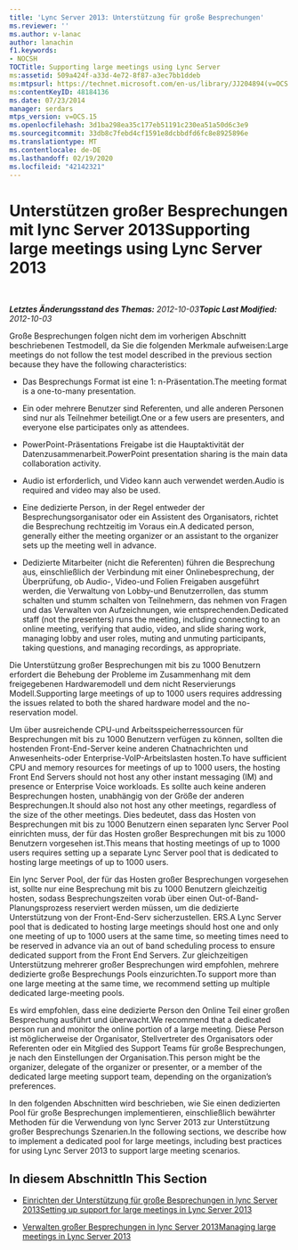 ```yaml
---
title: 'Lync Server 2013: Unterstützung für große Besprechungen'
ms.reviewer: ''
ms.author: v-lanac
author: lanachin
f1.keywords:
- NOCSH
TOCTitle: Supporting large meetings using Lync Server
ms:assetid: 509a424f-a33d-4e72-8f87-a3ec7bb1ddeb
ms:mtpsurl: https://technet.microsoft.com/en-us/library/JJ204894(v=OCS.15)
ms:contentKeyID: 48184136
ms.date: 07/23/2014
manager: serdars
mtps_version: v=OCS.15
ms.openlocfilehash: 3d1ba298ea35c177eb51191c230ea51a50d6c3e9
ms.sourcegitcommit: 33db8c7febd4cf1591e8dcbbdfd6fc8e8925896e
ms.translationtype: MT
ms.contentlocale: de-DE
ms.lasthandoff: 02/19/2020
ms.locfileid: "42142321"
---
```

<div data-xmlns="http://www.w3.org/1999/xhtml">

<div class="topic" data-xmlns="http://www.w3.org/1999/xhtml" data-msxsl="urn:schemas-microsoft-com:xslt" data-cs="http://msdn.microsoft.com/">

<div data-asp="https://msdn2.microsoft.com/asp">

# <a name="supporting-large-meetings-using-lync-server-2013"></a><span data-ttu-id="c19cf-102">Unterstützen großer Besprechungen mit lync Server 2013</span><span class="sxs-lookup"><span data-stu-id="c19cf-102">Supporting large meetings using Lync Server 2013</span></span>

</div>

<div id="mainSection">

<div id="mainBody">

<span> </span>

<span data-ttu-id="c19cf-103">_**Letztes Änderungsstand des Themas:** 2012-10-03_</span><span class="sxs-lookup"><span data-stu-id="c19cf-103">_**Topic Last Modified:** 2012-10-03_</span></span>

<span data-ttu-id="c19cf-104">Große Besprechungen folgen nicht dem im vorherigen Abschnitt beschriebenen Testmodell, da Sie die folgenden Merkmale aufweisen:</span><span class="sxs-lookup"><span data-stu-id="c19cf-104">Large meetings do not follow the test model described in the previous section because they have the following characteristics:</span></span>

  - <span data-ttu-id="c19cf-105">Das Besprechungs Format ist eine 1: n-Präsentation.</span><span class="sxs-lookup"><span data-stu-id="c19cf-105">The meeting format is a one-to-many presentation.</span></span>

  - <span data-ttu-id="c19cf-106">Ein oder mehrere Benutzer sind Referenten, und alle anderen Personen sind nur als Teilnehmer beteiligt.</span><span class="sxs-lookup"><span data-stu-id="c19cf-106">One or a few users are presenters, and everyone else participates only as attendees.</span></span>

  - <span data-ttu-id="c19cf-107">PowerPoint-Präsentations Freigabe ist die Hauptaktivität der Datenzusammenarbeit.</span><span class="sxs-lookup"><span data-stu-id="c19cf-107">PowerPoint presentation sharing is the main data collaboration activity.</span></span>

  - <span data-ttu-id="c19cf-108">Audio ist erforderlich, und Video kann auch verwendet werden.</span><span class="sxs-lookup"><span data-stu-id="c19cf-108">Audio is required and video may also be used.</span></span>

  - <span data-ttu-id="c19cf-109">Eine dedizierte Person, in der Regel entweder der Besprechungsorganisator oder ein Assistent des Organisators, richtet die Besprechung rechtzeitig im Voraus ein.</span><span class="sxs-lookup"><span data-stu-id="c19cf-109">A dedicated person, generally either the meeting organizer or an assistant to the organizer sets up the meeting well in advance.</span></span>

  - <span data-ttu-id="c19cf-110">Dedizierte Mitarbeiter (nicht die Referenten) führen die Besprechung aus, einschließlich der Verbindung mit einer Onlinebesprechung, der Überprüfung, ob Audio-, Video-und Folien Freigaben ausgeführt werden, die Verwaltung von Lobby-und Benutzerrollen, das stumm schalten und stumm schalten von Teilnehmern, das nehmen von Fragen und das Verwalten von Aufzeichnungen, wie entsprechenden.</span><span class="sxs-lookup"><span data-stu-id="c19cf-110">Dedicated staff (not the presenters) runs the meeting, including connecting to an online meeting, verifying that audio, video, and slide sharing work, managing lobby and user roles, muting and unmuting participants, taking questions, and managing recordings, as appropriate.</span></span>

<span data-ttu-id="c19cf-111">Die Unterstützung großer Besprechungen mit bis zu 1000 Benutzern erfordert die Behebung der Probleme im Zusammenhang mit dem freigegebenen Hardwaremodell und dem nicht Reservierungs Modell.</span><span class="sxs-lookup"><span data-stu-id="c19cf-111">Supporting large meetings of up to 1000 users requires addressing the issues related to both the shared hardware model and the no-reservation model.</span></span>

<span data-ttu-id="c19cf-112">Um über ausreichende CPU-und Arbeitsspeicherressourcen für Besprechungen mit bis zu 1000 Benutzern verfügen zu können, sollten die hostenden Front-End-Server keine anderen Chatnachrichten und Anwesenheits-oder Enterprise-VoIP-Arbeitslasten hosten.</span><span class="sxs-lookup"><span data-stu-id="c19cf-112">To have sufficient CPU and memory resources for meetings of up to 1000 users, the hosting Front End Servers should not host any other instant messaging (IM) and presence or Enterprise Voice workloads.</span></span> <span data-ttu-id="c19cf-113">Es sollte auch keine anderen Besprechungen hosten, unabhängig von der Größe der anderen Besprechungen.</span><span class="sxs-lookup"><span data-stu-id="c19cf-113">It should also not host any other meetings, regardless of the size of the other meetings.</span></span> <span data-ttu-id="c19cf-114">Dies bedeutet, dass das Hosten von Besprechungen mit bis zu 1000 Benutzern einen separaten lync Server Pool einrichten muss, der für das Hosten großer Besprechungen mit bis zu 1000 Benutzern vorgesehen ist.</span><span class="sxs-lookup"><span data-stu-id="c19cf-114">This means that hosting meetings of up to 1000 users requires setting up a separate Lync Server pool that is dedicated to hosting large meetings of up to 1000 users.</span></span>

<span data-ttu-id="c19cf-115">Ein lync Server Pool, der für das Hosten großer Besprechungen vorgesehen ist, sollte nur eine Besprechung mit bis zu 1000 Benutzern gleichzeitig hosten, sodass Besprechungszeiten vorab über einen Out-of-Band-Planungsprozess reserviert werden müssen, um die dedizierte Unterstützung von der Front-End-Serv sicherzustellen. ERS.</span><span class="sxs-lookup"><span data-stu-id="c19cf-115">A Lync Server pool that is dedicated to hosting large meetings should host one and only one meeting of up to 1000 users at the same time, so meeting times need to be reserved in advance via an out of band scheduling process to ensure dedicated support from the Front End Servers.</span></span> <span data-ttu-id="c19cf-116">Zur gleichzeitigen Unterstützung mehrerer großer Besprechungen wird empfohlen, mehrere dedizierte große Besprechungs Pools einzurichten.</span><span class="sxs-lookup"><span data-stu-id="c19cf-116">To support more than one large meeting at the same time, we recommend setting up multiple dedicated large-meeting pools.</span></span>

<span data-ttu-id="c19cf-117">Es wird empfohlen, dass eine dedizierte Person den Online Teil einer großen Besprechung ausführt und überwacht.</span><span class="sxs-lookup"><span data-stu-id="c19cf-117">We recommend that a dedicated person run and monitor the online portion of a large meeting.</span></span> <span data-ttu-id="c19cf-118">Diese Person ist möglicherweise der Organisator, Stellvertreter des Organisators oder Referenten oder ein Mitglied des Support Teams für große Besprechungen, je nach den Einstellungen der Organisation.</span><span class="sxs-lookup"><span data-stu-id="c19cf-118">This person might be the organizer, delegate of the organizer or presenter, or a member of the dedicated large meeting support team, depending on the organization’s preferences.</span></span>

<span data-ttu-id="c19cf-119">In den folgenden Abschnitten wird beschrieben, wie Sie einen dedizierten Pool für große Besprechungen implementieren, einschließlich bewährter Methoden für die Verwendung von lync Server 2013 zur Unterstützung großer Besprechungs Szenarien.</span><span class="sxs-lookup"><span data-stu-id="c19cf-119">In the following sections, we describe how to implement a dedicated pool for large meetings, including best practices for using Lync Server 2013 to support large meeting scenarios.</span></span>

<div>

## <a name="in-this-section"></a><span data-ttu-id="c19cf-120">In diesem Abschnitt</span><span class="sxs-lookup"><span data-stu-id="c19cf-120">In This Section</span></span>

  - [<span data-ttu-id="c19cf-121">Einrichten der Unterstützung für große Besprechungen in lync Server 2013</span><span class="sxs-lookup"><span data-stu-id="c19cf-121">Setting up support for large meetings in Lync Server 2013</span></span>](lync-server-2013-setting-up-support-for-large-meetings.md)

  - [<span data-ttu-id="c19cf-122">Verwalten großer Besprechungen in lync Server 2013</span><span class="sxs-lookup"><span data-stu-id="c19cf-122">Managing large meetings in Lync Server 2013</span></span>](lync-server-2013-managing-large-meetings.md)

</div>

</div>

<span> </span>

</div>

</div>

</div>

